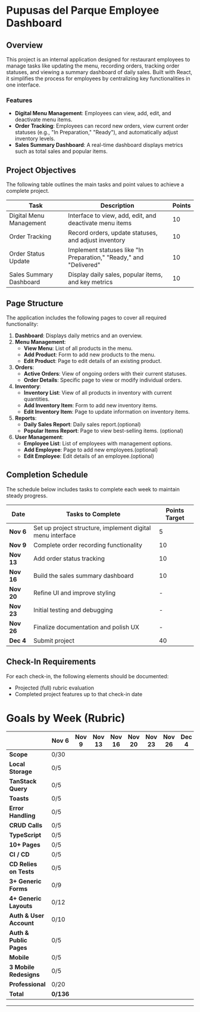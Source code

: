 # Pupusas del Parque Employee Dashboard

## Overview

This project is an internal application designed for restaurant employees to manage tasks like updating the menu, recording orders, tracking order statuses, and viewing a summary dashboard of daily sales. Built with React, it simplifies the process for employees by centralizing key functionalities in one interface.

### Features

- **Digital Menu Management**: Employees can view, add, edit, and deactivate menu items.
- **Order Tracking**: Employees can record new orders, view current order statuses (e.g., "In Preparation," "Ready"), and automatically adjust inventory levels.
- **Sales Summary Dashboard**: A real-time dashboard displays metrics such as total sales and popular items.

## Project Objectives

The following table outlines the main tasks and point values to achieve a complete project.

| Task                          | Description                                                                      | Points |
|-------------------------------|----------------------------------------------------------------------------------|--------|
| Digital Menu Management       | Interface to view, add, edit, and deactivate menu items                          | 10     |
| Order Tracking                | Record orders, update statuses, and adjust inventory                            | 10     |
| Order Status Update           | Implement statuses like "In Preparation," "Ready," and "Delivered"              | 10     |
| Sales Summary Dashboard       | Display daily sales, popular items, and key metrics                             | 10     |

## Page Structure

The application includes the following pages to cover all required functionality:

1. **Dashboard**: Displays daily metrics and an overview.
2. **Menu Management**:
   - **View Menu**: List of all products in the menu.
   - **Add Product**: Form to add new products to the menu.
   - **Edit Product**: Page to edit details of an existing product.
3. **Orders**:
   - **Active Orders**: View of ongoing orders with their current statuses.
   - **Order Details**: Specific page to view or modify individual orders.
4. **Inventory**:
   - **Inventory List**: View of all products in inventory with current quantities.
   - **Add Inventory Item**: Form to add new inventory items.
   - **Edit Inventory Item**: Page to update information on inventory items.
5. **Reports**:
   - **Daily Sales Report**: Daily sales report.(optional)
   - **Popular Items Report**: Page to view best-selling items. (optional)
6. **User Management**:
   - **Employee List**: List of employees with management options.
   - **Add Employee**: Page to add new employees.(optional)
   - **Edit Employee**: Edit details of an employee.(optional)


## Completion Schedule

The schedule below includes tasks to complete each week to maintain steady progress.

| Date       | Tasks to Complete                                             | Points Target |
|------------|---------------------------------------------------------------|---------------|
| **Nov 6**  | Set up project structure, implement digital menu interface    | 5            |
| **Nov 9**  | Complete order recording functionality                        | 10            |
| **Nov 13** | Add order status tracking                                     | 10            |
| **Nov 16** | Build the sales summary dashboard                             | 10            |
| **Nov 20** | Refine UI and improve styling                                 | -             |
| **Nov 23** | Initial testing and debugging                                 | -             |
| **Nov 26** | Finalize documentation and polish UX                          | -             |
| **Dec 4**  | Submit project                                                | 40            |

## Check-In Requirements

For each check-in, the following elements should be documented:

- Projected (full) rubric evaluation
- Completed project features up to that check-in date

# Goals by Week (Rubric)

|                       | Nov 6 | Nov 9 | Nov 13 | Nov 16 | Nov 20 | Nov 23 | Nov 26 | Dec 4 |
| --------------------- | ----- | ----- | ------ | ------ | ------ | ------ | ------ | ----- |
| **Scope**             | 0/30  |       |        |        |        |        |        |       |
| **Local Storage**     | 0/5   |       |        |        |        |        |        |       |
| **TanStack Query**    | 0/5   |       |        |        |        |        |        |       |
| **Toasts**            | 0/5   |       |        |        |        |        |        |       |
| **Error Handling**    | 0/5   |       |        |        |        |        |        |       |
| **CRUD Calls**        | 0/5   |       |        |        |        |        |        |       |
| **TypeScript**        | 0/5   |       |        |        |        |        |        |       |
| **10+ Pages**         | 0/5   |       |        |        |        |        |        |       |
| **CI / CD**           | 0/5   |       |        |        |        |        |        |       |
| **CD Relies on Tests**| 0/5   |       |        |        |        |        |        |       |
| **3+ Generic Forms**  | 0/9   |       |        |        |        |        |        |       |
| **4+ Generic Layouts**| 0/12  |       |        |        |        |        |        |       |
| **Auth & User Account** | 0/10 |      |        |        |        |        |        |       |
| **Auth & Public Pages** | 0/5  |      |        |        |        |        |        |       |
| **Mobile**            | 0/5   |       |        |        |        |        |        |       |
| **3 Mobile Redesigns**| 0/5   |       |        |        |        |        |        |       |
| **Professional**      | 0/20  |       |        |        |        |        |        |       |
| **Total**             | **0/136** |   |        |        |        |        |        |       |


---

